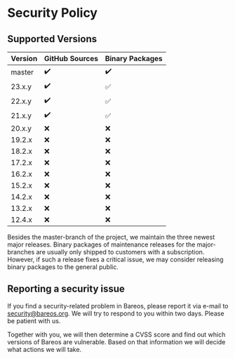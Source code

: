 # Security Policy

## Supported Versions

| Version | GitHub Sources     | Binary Packages    |
| ------- | ------------------ |------------------- |
| master  | :heavy_check_mark: | :heavy_check_mark: |
| 23.x.y  | :heavy_check_mark: | :white_check_mark: |
| 22.x.y  | :heavy_check_mark: | :white_check_mark: |
| 21.x.y  | :heavy_check_mark: | :white_check_mark: |
| 20.x.y  | :x:                | :x:                |
| 19.2.x  | :x:                | :x:                |
| 18.2.x  | :x:                | :x:                |
| 17.2.x  | :x:                | :x:                |
| 16.2.x  | :x:                | :x:                |
| 15.2.x  | :x:                | :x:                |
| 14.2.x  | :x:                | :x:                |
| 13.2.x  | :x:                | :x:                |
| 12.4.x  | :x:                | :x:                |

Besides the master-branch of the project, we maintain the three newest major releases.
Binary packages of maintenance releases for the major-branches are usually only shipped to customers with a subscription.
However, if such a release fixes a critical issue, we may consider releasing binary packages to the general public.

## Reporting a security issue

If you find a security-related problem in Bareos, please report it via e-mail to security@bareos.org.
We will try to respond to you within two days.
Please be patient with us.

Together with you, we will then determine a CVSS score and find out which versions of Bareos are vulnerable.
Based on that information we will decide what actions we will take.
